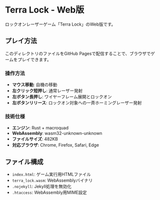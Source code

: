 # Terra Lock - Web版

ロックオンレーザーゲーム「Terra Lock」のWeb版です。

## プレイ方法

このディレクトリのファイルをGitHub Pagesで配信することで、ブラウザでゲームをプレイできます。

### 操作方法
- **マウス移動**: 自機の移動
- **左クリック短押し**: 通常レーザー発射
- **左ボタン長押し**: ワイヤーフレーム展開とロックオン
- **左ボタンリリース**: ロックオン対象への一斉ホーミングレーザー発射

### 技術仕様
- **エンジン**: Rust + macroquad
- **WebAssembly**: wasm32-unknown-unknown
- **ファイルサイズ**: 482KB
- **対応ブラウザ**: Chrome, Firefox, Safari, Edge

## ファイル構成
- `index.html`: ゲーム実行用HTMLファイル
- `terra_lock.wasm`: WebAssemblyバイナリ
- `.nojekyll`: Jekyll処理を無効化
- `.htaccess`: WebAssembly用MIME設定

